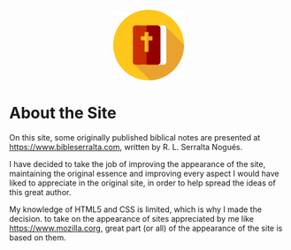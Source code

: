 <p align="center">
    <img src="images/logos/bible.png">
</p>

# About the Site

On this site, some originally published biblical notes are presented
at https://www.bibleserralta.com, written by R. L. Serralta Nogués.

I have decided to take the job of improving the appearance of the site, maintaining
the original essence and improving every aspect I would have liked to appreciate
in the original site, in order to help spread the ideas of this great author.

My knowledge of HTML5 and CSS is limited, which is why I made the decision.
to take on the appearance of sites appreciated by me like https://www.mozilla.corg,
great part (or all) of the appearance of the site is based on them.